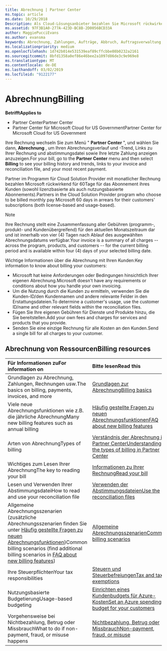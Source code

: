 ```yaml
---
title: Abrechnung | Partner Center
ms.topic: article
ms.date: 10/29/2018
Description: Als Cloud-Lösungsanbieter bezahlen Sie Microsoft rückwirkend für 60Tage für die lizenzbasierten und die nutzungsbasierten Abonnements Ihrer Kunden.
ms.assetid: 97F3B1A0-277A-423D-BC8B-2D0056BCD33A
author: MaggiePucciEvans
ms.author: evansma
keywords: Abrechnung, Zahlungen, Aufträge, Abbruch, Auftragsverwaltung, Nichtbezahlung, Betrug, Missbrauch, Steuern, Steuerbefreiungen, Abstimmungsdateien, Abstimmungsdatei
ms.localizationpriority: medium
ms.openlocfilehash: 1d742b014e531539eaf89cffcbbe08b0232a2161
ms.sourcegitcommit: 8bfd1358a0ef86e46bee2a1097d86de3c9e969e8
ms.translationtype: MT
ms.contentlocale: de-DE
ms.lasthandoff: 03/02/2019
ms.locfileid: "9122177"
---
```

# <a name="billing"></a><span data-ttu-id="5c43e-104">Abrechnung</span><span class="sxs-lookup"><span data-stu-id="5c43e-104">Billing</span></span>

**<span data-ttu-id="5c43e-105">Betrifft</span><span class="sxs-lookup"><span data-stu-id="5c43e-105">Applies to</span></span>**

-  <span data-ttu-id="5c43e-106">Partner Center</span><span class="sxs-lookup"><span data-stu-id="5c43e-106">Partner Center</span></span>
-  <span data-ttu-id="5c43e-107">Partner Center für Microsoft Cloud for US Government</span><span class="sxs-lookup"><span data-stu-id="5c43e-107">Partner Center for Microsoft Cloud for US Government</span></span>
 
 
<span data-ttu-id="5c43e-108">Ihre Rechnung wechseln Sie zum Menü " **Partner Center** ", und wählen Sie dann, **Abrechnung** , um Ihren Abrechnungsverlauf und -Trend, Links zu Ihrer Rechnung und abstimmungsdatei sowie Ihre letzte Zahlung anzeigen anzuzeigen.</span><span class="sxs-lookup"><span data-stu-id="5c43e-108">For your bill, go to the **Partner Center** menu and then select **Billing** to see your billing history and trends, links to your invoice and reconciliation file, and your most recent payment.</span></span>

<span data-ttu-id="5c43e-109">Partner im Programm für Cloud Solution Provider mit monatlicher Rechnung bezahlen Microsoft rückwirkend für 60Tage für das Abonnement ihres Kunden (sowohl lizenzbasierte als auch nutzungsbasierte Abonnements).</span><span class="sxs-lookup"><span data-stu-id="5c43e-109">Partners in the Cloud Solution Provider program who choose to be billed monthly pay Microsoft 60 days in arrears for their customers' subscriptions (both license-based and usage-based).</span></span>

> [!NOTE]  
> <span data-ttu-id="5c43e-110">Ihre Rechnung stellt eine Zusammenfassung aller Gebühren (programm-, produkt- und Kundenübergreifend) für den aktuellen Monatszeitraum dar und ist innerhalb von vier (4) Tagen nach Ablauf des ausgewählten Abrechnungsdatums verfügbar.</span><span class="sxs-lookup"><span data-stu-id="5c43e-110">Your invoice is a summary of all charges -- across the program, products, and customers -- for the current billing period and is available within four (4) days of your selected billing date.</span></span>

<span data-ttu-id="5c43e-111">Wichtige Informationen über die Abrechnung mit Ihren Kunden:</span><span class="sxs-lookup"><span data-stu-id="5c43e-111">Key information to know about billing your customers:</span></span>

-   <span data-ttu-id="5c43e-112">Microsoft hat keine Anforderungen oder Bedingungen hinsichtlich Ihrer eigenen Abrechnung.</span><span class="sxs-lookup"><span data-stu-id="5c43e-112">Microsoft doesn't have any requirements or conditions about how you handle your own invoicing.</span></span>
-   <span data-ttu-id="5c43e-113">Um die Nutzung durch die Kunden zu ermitteln, verwenden Sie die Kunden-ID/den Kundennamen und andere relevante Felder in den Erstattungsdateien.</span><span class="sxs-lookup"><span data-stu-id="5c43e-113">To determine a customer's usage, use the customer ID/name and other relevant fields within the reconciliation files.</span></span>
-   <span data-ttu-id="5c43e-114">Fügen Sie Ihre eigenen Gebühren für Dienste und Produkte hinzu, die Sie bereitstellen.</span><span class="sxs-lookup"><span data-stu-id="5c43e-114">Add your own fees and charges for services and products that you provide.</span></span>
-   <span data-ttu-id="5c43e-115">Senden Sie eine einzige Rechnung für alle Kosten an den Kunden.</span><span class="sxs-lookup"><span data-stu-id="5c43e-115">Send a single bill for all charges to your customer.</span></span>

## <a name="billing-resources"></a><span data-ttu-id="5c43e-116">Abrechnung von Ressourcen</span><span class="sxs-lookup"><span data-stu-id="5c43e-116">Billing resources</span></span>
|**<span data-ttu-id="5c43e-117">Für Informationen zu</span><span class="sxs-lookup"><span data-stu-id="5c43e-117">For information on</span></span>**   |**<span data-ttu-id="5c43e-118">Bitte lesen</span><span class="sxs-lookup"><span data-stu-id="5c43e-118">Read this</span></span>**    |
|:-----------------------------|:-----------------|
|<span data-ttu-id="5c43e-119">Grundlagen zu Abrechnung, Zahlungen, Rechnungen usw.</span><span class="sxs-lookup"><span data-stu-id="5c43e-119">The basics on billing, payments, invoices, and  more</span></span>   |[<span data-ttu-id="5c43e-120">Grundlagen zur Abrechnung</span><span class="sxs-lookup"><span data-stu-id="5c43e-120">Billing basics</span></span>](billing-basics.md)
|<span data-ttu-id="5c43e-121">Viele neue Abrechnungsfunktionen wie z.B. die jährliche Abrechnung</span><span class="sxs-lookup"><span data-stu-id="5c43e-121">Many new billing features such as annual billing</span></span>   |[<span data-ttu-id="5c43e-122">Häufig gestellte Fragen zu neuen Abrechnungsfunktionen</span><span class="sxs-lookup"><span data-stu-id="5c43e-122">FAQ about new billing features</span></span>](faq-about-new-billing-features.md)|
|<span data-ttu-id="5c43e-123">Arten von Abrechnung</span><span class="sxs-lookup"><span data-stu-id="5c43e-123">Types of billing</span></span>   |[<span data-ttu-id="5c43e-124">Verständnis der Abrechnung im Partner Center</span><span class="sxs-lookup"><span data-stu-id="5c43e-124">Understanding the types of billing in Partner Center</span></span>](billing-different-types.md)   |
|<span data-ttu-id="5c43e-125">Wichtiges zum Lesen Ihrer Abrechnung</span><span class="sxs-lookup"><span data-stu-id="5c43e-125">The key to reading your bill</span></span>   |[<span data-ttu-id="5c43e-126">Informationen zu Ihrer Rechnung</span><span class="sxs-lookup"><span data-stu-id="5c43e-126">Read your bill</span></span>](read-your-bill.md)   |
|<span data-ttu-id="5c43e-127">Lesen und Verwenden Ihrer Abstimmungsdatei</span><span class="sxs-lookup"><span data-stu-id="5c43e-127">How to read and use your reconciliation file</span></span>   |[<span data-ttu-id="5c43e-128">Verwenden der Abstimmungsdateien</span><span class="sxs-lookup"><span data-stu-id="5c43e-128">Use the reconciliation files</span></span>](use-the-reconciliation-files.md)|
|<span data-ttu-id="5c43e-129">Allgemeine Abrechnungsszenarien (zusätzliche Abrechnungsszenarien finden Sie unter [Häufig gestellte Fragen zu neuen Abrechnungsfunktionen](faq-about-new-billing-features.md))</span><span class="sxs-lookup"><span data-stu-id="5c43e-129">Common billing scenarios (find additional billing scenarios in [FAQ about new billing features](faq-about-new-billing-features.md))</span></span>|[<span data-ttu-id="5c43e-130">Allgemeine Abrechnungsszenarien</span><span class="sxs-lookup"><span data-stu-id="5c43e-130">Common billing scenarios</span></span>](common-billing-scenarios.md)|
|<span data-ttu-id="5c43e-131">Ihre Steuerpflichten</span><span class="sxs-lookup"><span data-stu-id="5c43e-131">Your tax responsibilities</span></span>   | [<span data-ttu-id="5c43e-132">Steuern und Steuerbefreiungen</span><span class="sxs-lookup"><span data-stu-id="5c43e-132">Tax and tax exemptions</span></span>](tax-and-tax-exemptions.md)|
|<span data-ttu-id="5c43e-133">Nutzungsbasierte Budgetierung</span><span class="sxs-lookup"><span data-stu-id="5c43e-133">Usage-based budgeting</span></span>    |[<span data-ttu-id="5c43e-134">Einrichten eines Kundenbudgets für Azure-Kosten</span><span class="sxs-lookup"><span data-stu-id="5c43e-134">Set an Azure spending budget for your customers</span></span>](set-an-azure-spending-budget-for-your-customers.md)|
|<span data-ttu-id="5c43e-135">Vorgehensweise bei Nichtbezahlung, Betrug oder Missbrauch</span><span class="sxs-lookup"><span data-stu-id="5c43e-135">What to do if non-payment, fraud, or misuse happens</span></span>   |[<span data-ttu-id="5c43e-136">Nichtbezahlung, Betrug oder Missbrauch</span><span class="sxs-lookup"><span data-stu-id="5c43e-136">Non-payment, fraud, or misuse</span></span>](non-payment--fraud--or-misuse.md)|




















